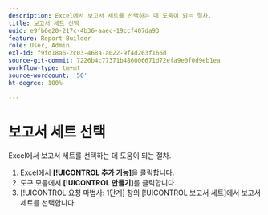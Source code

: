 ```yaml
---
description: Excel에서 보고서 세트를 선택하는 데 도움이 되는 절차.
title: 보고서 세트 선택
uuid: e9fb6e20-217c-4b36-aaec-19ccf407da93
feature: Report Builder
role: User, Admin
exl-id: f9fd18a6-2c03-468a-a022-9f4d263f166d
source-git-commit: 7226b4c77371b486006671d72efa9e0f0d9eb1ea
workflow-type: tm+mt
source-wordcount: '50'
ht-degree: 100%

---
```


# 보고서 세트 선택

Excel에서 보고서 세트를 선택하는 데 도움이 되는 절차.

1. Excel에서 **[!UICONTROL 추가 기능]**&#x200B;을 클릭합니다.
1. 도구 모음에서 **[!UICONTROL 만들기]**&#x200B;를 클릭합니다.
1. [!UICONTROL 요청 마법사: 1단계] 창의 [!UICONTROL 보고서 세트]에서 보고서 세트를 선택합니다.
